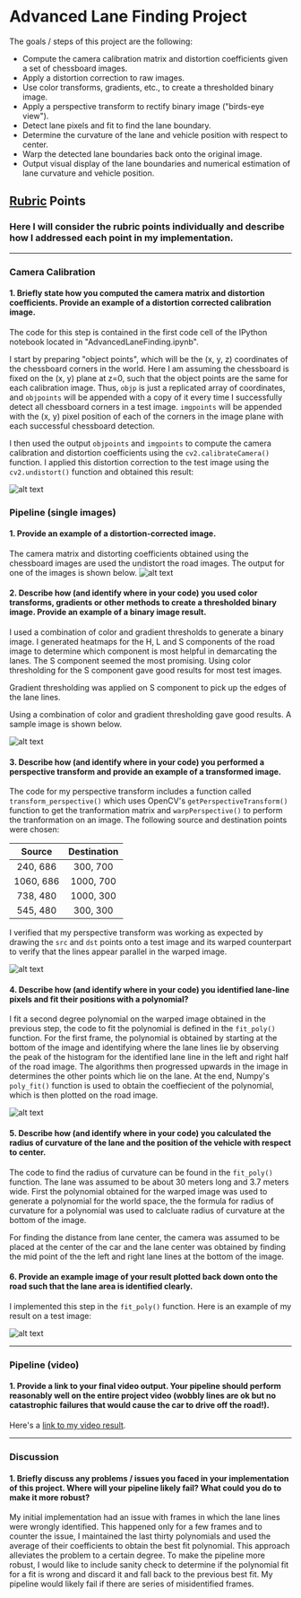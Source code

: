 # **Advanced Lane Finding Project**

The goals / steps of this project are the following:

* Compute the camera calibration matrix and distortion coefficients given a set of chessboard images.
* Apply a distortion correction to raw images.
* Use color transforms, gradients, etc., to create a thresholded binary image.
* Apply a perspective transform to rectify binary image ("birds-eye view").
* Detect lane pixels and fit to find the lane boundary.
* Determine the curvature of the lane and vehicle position with respect to center.
* Warp the detected lane boundaries back onto the original image.
* Output visual display of the lane boundaries and numerical estimation of lane curvature and vehicle position.

[//]: # (Image References)

[image1]: ./output/undistorted_image.jpeg "Undistorted"
[image2]: ./output/undistorted_road_image.jpeg "Road Transformed"
[image3]: ./output/binary_combo.jpeg "Binary Example"
[image4]: ./output/warped_straight_lines.jpeg "Warp Example"
[image5]: ./output/fit_lines.jpeg "Fit Visual"
[image6]: ./output/example_output.jpeg "Output"
[video1]: ./output/project_video_output.mp4 "Video"

## [Rubric](https://review.udacity.com/#!/rubrics/571/view) Points
### Here I will consider the rubric points individually and describe how I addressed each point in my implementation.  

---

### Camera Calibration

#### 1. Briefly state how you computed the camera matrix and distortion coefficients. Provide an example of a distortion corrected calibration image.

The code for this step is contained in the first code cell of the IPython notebook located in "AdvancedLaneFinding.ipynb".

I start by preparing "object points", which will be the (x, y, z) coordinates of the chessboard corners in the world. Here I am assuming the chessboard is fixed on the (x, y) plane at z=0, such that the object points are the same for each calibration image.  Thus, `objp` is just a replicated array of coordinates, and `objpoints` will be appended with a copy of it every time I successfully detect all chessboard corners in a test image.  `imgpoints` will be appended with the (x, y) pixel position of each of the corners in the image plane with each successful chessboard detection.  

I then used the output `objpoints` and `imgpoints` to compute the camera calibration and distortion coefficients using the `cv2.calibrateCamera()` function.  I applied this distortion correction to the test image using the `cv2.undistort()` function and obtained this result: 

![alt text][image1]

### Pipeline (single images)

#### 1. Provide an example of a distortion-corrected image.
The camera matrix and distorting coefficients obtained using the chessboard images are used the undistort the road images. The output for one of the images is shown below.
![alt text][image2]

#### 2. Describe how (and identify where in your code) you used color transforms, gradients or other methods to create a thresholded binary image.  Provide an example of a binary image result.
I used a combination of color and gradient thresholds to generate a binary image. I generated heatmaps for the H, L and S components of the road image to determine which component is most helpful in demarcating the lanes. The S component seemed the most promising. Using color thresholding for the S component gave good results for most test images.

Gradient thresholding was applied on S component to pick up the edges of the lane lines.

Using a combination of color and gradient thresholding gave good results. A sample image is shown below.

![alt text][image3]

#### 3. Describe how (and identify where in your code) you performed a perspective transform and provide an example of a transformed image.

The code for my perspective transform includes a function called `transform_perspective()` which uses OpenCV's `getPerspectiveTransform()` function to get the tranformation matrix and `warpPerspective()` to perform the tranformation on an image. The following source and destination points were chosen:

| Source        | Destination   | 
|:-------------:|:-------------:| 
| 240, 686      | 300, 700        | 
| 1060, 686      | 1000, 700      |
| 738, 480      | 1000, 300        |
| 545, 480     | 300, 300      |

I verified that my perspective transform was working as expected by drawing the `src` and `dst` points onto a test image and its warped counterpart to verify that the lines appear parallel in the warped image.

![alt text][image4]

#### 4. Describe how (and identify where in your code) you identified lane-line pixels and fit their positions with a polynomial?

I fit a second degree polynomial on the warped image obtained in the previous step, the code to fit the polynomial is defined in the `fit_poly()` function. For the first frame, the polynomial is obtained by starting at the bottom of the image and identifying where the lane lines lie by observing the peak of the histogram for the identified lane line in the left and right half of the road image. The algorithms then progressed upwards in the image in determines the other points which lie on the lane. At the end, Numpy's `poly_fit()` function is used to obtain the coeffiecient of the polynomial, which is then plotted on the road image.

![alt text][image5]

#### 5. Describe how (and identify where in your code) you calculated the radius of curvature of the lane and the position of the vehicle with respect to center.

The code to find the radius of curvature can be found in the `fit_poly()` function. The lane was assumed to be about 30 meters long and 3.7 meters wide. First the polynomial obtained for the warped image was used to generate a polynomial for the world space, the the formula for radius of curvature for a polynomial was used to calcluate radius of curvature at the bottom of the image.

For finding the distance from lane center, the camera was assumed to be placed at the center of the car and the lane center was obtained by finding the mid point of the the left and right lane lines at the bottom of the image.

#### 6. Provide an example image of your result plotted back down onto the road such that the lane area is identified clearly.

I implemented this step in the `fit_poly()` function.  Here is an example of my result on a test image:

![alt text][image6]

---

### Pipeline (video)

#### 1. Provide a link to your final video output.  Your pipeline should perform reasonably well on the entire project video (wobbly lines are ok but no catastrophic failures that would cause the car to drive off the road!).

Here's a [link to my video result][video1].

---

### Discussion

#### 1. Briefly discuss any problems / issues you faced in your implementation of this project.  Where will your pipeline likely fail?  What could you do to make it more robust?

My initial implementation had an issue with frames in which the lane lines were wrongly identified. This happened only for a few frames and to counter the issue, I maintained the last thirty polynomials and used the average of their coefficients to obtain the best fit polynomial. This approach alleviates the problem to a certain degree. To make the pipeline more robust, I would like to include sanity check to determine if the polynomial fit for a fit is wrong and discard it and fall back to the previous best fit. My pipeline would likely fail if there are series of misidentified frames.
